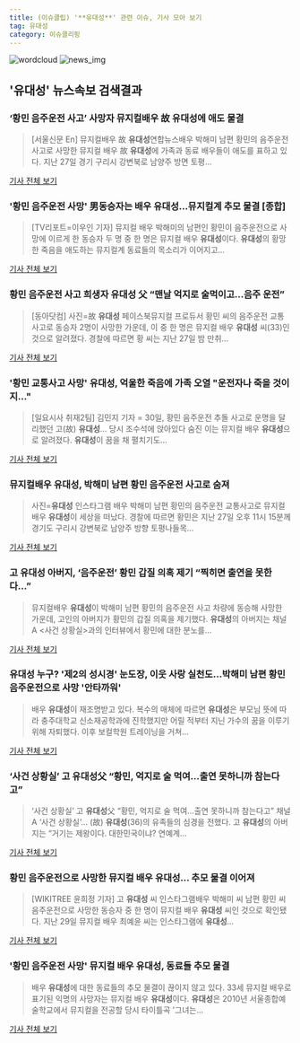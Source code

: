 ```yaml
---
title: (이슈클립) '**유대성**' 관련 이슈, 기사 모아 보기
tag: 유대성
category: 이슈클리핑
---
```

![wordcloud](https://s3.ap-northeast-2.amazonaws.com/lyrics101-wordcloud/2018-08-30-1535621201.png)
![news_img](https://user-images.githubusercontent.com/42597476/44507050-1206f400-a6e4-11e8-8d98-7ffbfebb353f.png)
## **'**유대성**'** 뉴스속보 검색결과
### ‘황민 음주운전 사고’ 사망자 뮤지컬배우 故 **유대성**에 애도 물결

>[서울신문 En] 뮤지컬배우 故 **유대성**연합뉴스배우 박해미 남편 황민의 음주운전 사고로 사망한 뮤지컬 배우 故 **유대성**에 가족과 동료 배우들이 애도를 표하고 있다. 지난 27일 경기 구리시 강변북로 남양주 방면 토평...

<a href="http://www.seoul.co.kr/news/newsView.php?id=20180830500050&wlog_tag3=naver" target="_blank">기사 전체 보기</a>

### '황민 음주운전 사망' 男동승자는 배우 **유대성**…뮤지컬계 추모 물결 [종합]

>[TV리포트=이우인 기자] 뮤지컬 배우 박해미의 남편인 황민이 음주운전으로 사망에 이르게 한 동승자 두 명 중 한 명은 뮤지컬 배우 **유대성**이다. **유대성**의 황망한 죽음을 애도하는 뮤지컬계 동료들의 목소리가 이어지고...

<a href="http://www.tvreport.co.kr/?c=news&m=newsview&idx=1077259" target="_blank">기사 전체 보기</a>

### 황민 음주운전 사고 희생자 **유대성** 父 “맨날 억지로 술먹이고…음주 운전”

>[동아닷컴] 사진=故 **유대성** 페이스북뮤지컬 프로듀서 황민 씨의 음주운전 교통사고로 동승자 2명이 사망한 가운데, 이 중 한 명은 뮤지컬 배우 **유대성** 씨(33)인 것으로 알려졌다. 경찰에 따르면 황 씨는 지난 27일 밤 만취...

<a href="http://news.donga.com/3/all/20180830/91755018/2" target="_blank">기사 전체 보기</a>

### '황민 교통사고 사망' **유대성**, 억울한 죽음에 가족 오열 "운전자나 죽을 것이지…"

>[일요시사 취재2팀]  김민지 기자 = 30일, 황민 음주운전 추돌 사고로 운명을 달리했던 고(故) **유대성**... 당시 조수석에 앉아있다 숨진 이는 뮤지컬 배우 **유대성**으로 알려졌다. **유대성**이 꿈을 채 펼치기도...

<a href="http://www.ilyosisa.co.kr/news/articleView.html?idxno=151317" target="_blank">기사 전체 보기</a>

### 뮤지컬배우 **유대성**, 박해미 남편 황민 음주운전 사고로 숨져

>사진=**유대성** 인스타그램 배우 박해미 남편 황민의 음주운전 교통사고로 뮤지컬 배우 **유대성**이 세상을 떠났다. 경찰에 따르면 황민은 지난 27일 오후 11시 15분께 경기도 구리시 강변북로 남양주 방향 토평나들목...

<a href="http://sports.hankooki.com/lpage/entv/201808/sp20180830144609136730.htm" target="_blank">기사 전체 보기</a>

### 고 **유대성** 아버지, ‘음주운전’ 황민 갑질 의혹 제기 “찍히면 출연을 못한다…”

>뮤지컬배우 **유대성**이 박해미 남편 황민의 음주운전 사고 차량에 동승해 사망한 가운데, 고인의 아버지가 황민의 갑질 의혹을 제기했다. **유대성**의 아버지는 채널A <사건 상황실>과의 인터뷰에서 황민에 대한 분노를...

<a href="http://sports.khan.co.kr/news/sk_index.html?art_id=201808301722003&sec_id=540201&pt=nv" target="_blank">기사 전체 보기</a>

### **유대성** 누구? '제2의 성시경' 눈도장, 이웃 사랑 실천도…박해미 남편 황민 음주운전으로 사망 '안타까워'

>배우 **유대성**이 재조명받고 있다. 복수의 매체에 따르면 **유대성**은 부모님 뜻에 따라 충주대학교 신소재공학과에 진학했지만 어릴 적부터 지닌 가수의 꿈을 이루기 위해 자퇴했다. 이후 보컬학원 트레이닝을 거쳐...

<a href="http://www.etoday.co.kr/news/section/newsview.php?idxno=1657985" target="_blank">기사 전체 보기</a>

### ‘사건 상황실’ 고 **유대성**父 “황민, 억지로 술 먹여…출연 못하니까 참는다고”

>‘사건 상황실’ 고 **유대성**父 “황민, 억지로 술 먹여…출연 못하니까 참는다고” 채널A ‘사건 상황실’... (故) **유대성**(36)의 유족들의 심경을 전했다. 고 **유대성**의 아버지는 “거기는 제왕이다. 대한민국이냐? 연예계...

<a href="http://sports.donga.com/3/all/20180830/91755061/1" target="_blank">기사 전체 보기</a>

### 황민 음주운전으로 사망한 뮤지컬 배우 **유대성**... 추모 물결 이어져

>[WIKITREE 윤희정 기자] 고 **유대성** 씨 인스타그램배우 박해미 씨 남편 황민 씨 음주운전으로 사망한 동승자 중 한 명이 뮤지컬 배우 **유대성** 씨인 것으로 확인됐다. 지난 29일 뮤지컬 배우 최예윤 씨는 인스타그램에 **유대성**...

<a href="http://www.wikitree.co.kr/main/news_view.php?id=365818" target="_blank">기사 전체 보기</a>

### '황민 음주운전 사망' 뮤지컬 배우 **유대성**, 동료들 추모 물결

>배우 **유대성**에 대한 동료들의 추모 물결이 끊이지 않고 있다. 33세 뮤지컬 배우로 표기된 익명의 사망자는 뮤지컬 배우 **유대성**이다. **유대성**은 2010년 서울종합예술학교에서 뮤지컬을 전공할 당시 타이틀곡 '그녀는...

<a href="http://enews24.tving.com/news/article.asp?nsID=1299762" target="_blank">기사 전체 보기</a>


